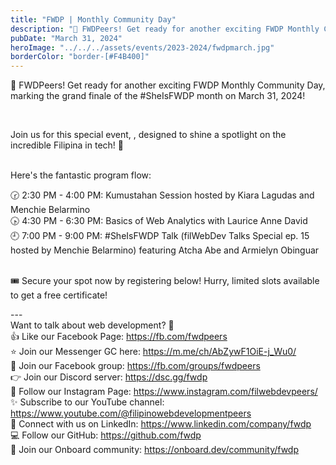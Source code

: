 ```yaml
---
title: "FWDP | Monthly Community Day"
description: "🌟 FWDPeers! Get ready for another exciting FWDP Monthly Community Day, marking the grand finale of the #SheIsFWDP month on March 31, 2024! "
pubDate: "March 31, 2024"
heroImage: "../../../assets/events/2023-2024/fwdpmarch.jpg"
borderColor: "border-[#F4B400]"
---
```


🌟 FWDPeers! Get ready for another exciting FWDP Monthly Community Day, marking the grand finale of the #SheIsFWDP month on March 31, 2024! 

<br />

Join us for this special event, , designed to shine a spotlight on the incredible Filipina in tech! 🎉 <br /><br />

Here's the fantastic program flow: <br />

🕝 2:30 PM - 4:00 PM: Kumustahan Session hosted by Kiara Lagudas and Menchie Belarmino <br />
🕟 4:30 PM - 6:30 PM: Basics of Web Analytics with Laurice Anne David <br />
🕘 7:00 PM - 9:00 PM: #SheIsFWDP Talk (filWebDev Talks Special ep. 15 hosted by Menchie Belarmino) featuring Atcha Abe and Armielyn Obinguar <br /><br />

🎟️ Secure your spot now by registering below! Hurry, limited slots available to get a free certificate! <br />


--- <br />
Want to talk about web development? 🤔 <br />
👍 Like our Facebook Page: https://fb.com/fwdpeers <br />
⭐ Join our Messenger GC here: https://m.me/ch/AbZywF1OiE-j_Wu0/ <br />
🙌 Join our Facebook group: https://fb.com/groups/fwdpeers <br />
👉 Join our Discord server: https://dsc.gg/fwdp <br />
📸 Follow our Instagram Page: https://www.instagram.com/filwebdevpeers/ <br />
✨ Subscribe to our YouTube channel: https://www.youtube.com/@filipinowebdevelopmentpeers <br />
🤝 Connect with us on LinkedIn: https://www.linkedin.com/company/fwdp <br />
💻 Follow our GitHub: https://github.com/fwdp <br />
🔄 Join our Onboard community: https://onboard.dev/community/fwdp <br /><br />